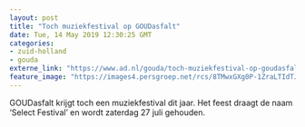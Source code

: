 ```yaml
---
layout: post
title: "Toch muziekfestival op GOUDasfalt"
date: Tue, 14 May 2019 12:30:25 GMT
categories: 
- zuid-holland 
- gouda 
externe_link: "https://www.ad.nl/gouda/toch-muziekfestival-op-goudasfalt~aa73eddb/"
feature_image: "https://images4.persgroep.net/rcs/8TMwxGXg0P-1ZraLTIdTJl-dxAU/diocontent/124247218/_fitwidth/400/?appId=21791a8992982cd8da851550a453bd7f&quality=0.7"
---
```


GOUDasfalt krijgt toch een muziekfestival dit jaar. Het feest draagt de naam ‘Select Festival’ en wordt zaterdag 27 juli gehouden.
